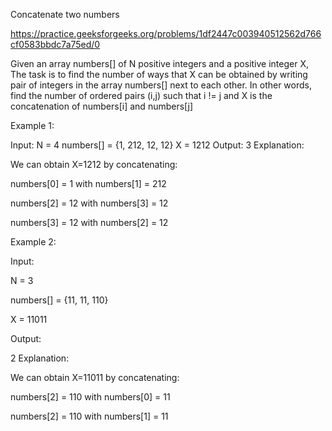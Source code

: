 Concatenate two numbers

https://practice.geeksforgeeks.org/problems/1df2447c003940512562d766cf0583bbdc7a75ed/0

Given an array numbers[] of N positive integers and a positive integer X, The task is to find the number of ways that X can be obtained by writing pair of integers in the array numbers[] next to each other. In other words, find the number of ordered pairs (i,j) such that i != j and X is the concatenation of numbers[i] and numbers[j]

Example 1:

Input:
N = 4 
numbers[] = {1, 212, 12, 12}
X = 1212
Output:
3
Explanation:

We can obtain X=1212 by concatenating:

numbers[0] = 1 with numbers[1] = 212

numbers[2] = 12 with numbers[3] = 12

numbers[3] = 12 with numbers[2] = 12

Example 2:

Input: 

N = 3

numbers[] = {11, 11, 110}

X = 11011

Output:

2
Explanation:

We can obtain X=11011 by concatenating:

numbers[2] = 110 with numbers[0] = 11

numbers[2] = 110 with numbers[1] = 11
